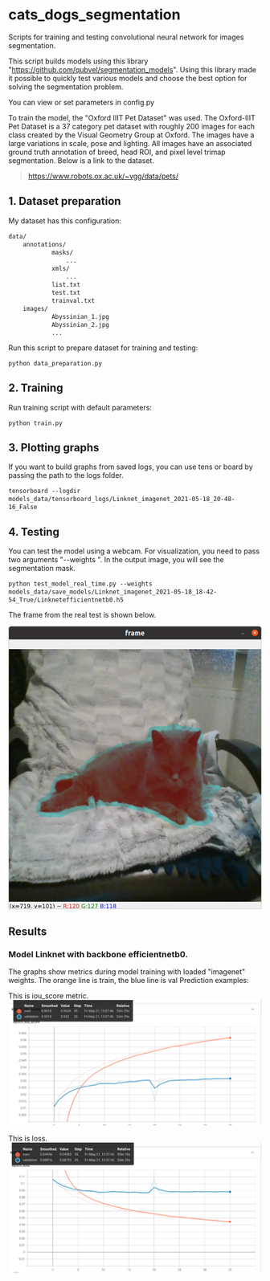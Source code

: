 # cats_dogs_segmentation

Scripts for training and testing convolutional neural network for images segmentation.

This script builds models using this library "https://github.com/qubvel/segmentation_models". Using this library made 
it possible to quickly test various models and choose the best option for solving the segmentation problem.

You can view or set parameters in config.py
    
To train the model, the "Oxford IIIT Pet Dataset" was used.
The Oxford-IIIT Pet Dataset is a 37 category pet dataset with roughly 200 images for each class created by the Visual 
Geometry Group at Oxford. The images have a large variations in scale, pose and lighting. All images have an 
associated ground truth annotation of breed, head ROI, and pixel level trimap segmentation. Below is a link to the 
dataset.
> https://www.robots.ox.ac.uk/~vgg/data/pets/

## 1. Dataset preparation
My dataset has this configuration:
```
data/
    annotations/
            masks/
                ...
            xmls/
                ...
            list.txt
            test.txt
            trainval.txt     
    images/
            Abyssinian_1.jpg
            Abyssinian_2.jpg
            ...
``` 
Run this script to prepare dataset for training and testing:
```shell script
python data_preparation.py
```
## 2. Training
Run training script with default parameters:
```shell script
python train.py
```
## 3. Plotting graphs
If you want to build graphs from saved logs, you can use tens or board by passing the path to the logs folder.
```shell script
tensorboard --logdir models_data/tensorboard_logs/Linknet_imagenet_2021-05-18_20-48-16_False
```
## 4. Testing
You can test the model using a webcam.
For visualization, you need to pass two arguments "--weights ". In the output image, you will see the segmentation 
mask.
```shell script
python test_model_real_time.py --weights models_data/save_models/Linknet_imagenet_2021-05-18_18-42-54_True/Linknetefficientnetb0.h5
```
The frame from the real test is shown below.

![example_1](examples_for_github/image.png)

## Results
### Model Linknet with backbone efficientnetb0.
The graphs show metrics during model training with loaded "imagenet" weights. The orange line is train, the blue 
line is val
Prediction examples:

This is iou_score metric.
![example_2](examples_for_github/image01.png)

This is loss.
![example_3](examples_for_github/image02.png)



